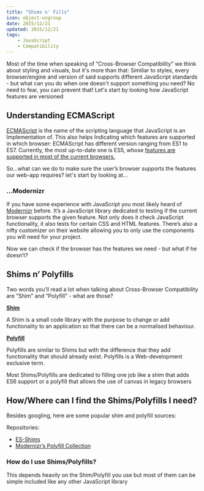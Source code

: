 ```yaml
---
title: "Shims n' Fills"
icon: object-ungroup
date: 2015/12/21
updated: 2015/12/21
tags:
    - JavaScript
    - Compatibility
---
```


Most of the time when speaking of “Cross-Browser Compatibility” we think about styling and visuals, but it's more than that: Similiar to styles, every browser/engine and version of said supports different JavaScript standards - but what can you do when one doesn't support something you need? No need to fear, you can prevent that! Let's start by looking how JavaScript features are versioned

## Understanding ECMAScript

[ECMAScript] is the name of the scripting language that JavaScript is an Implementation of. This also helps Indicating which features are supported in which browser: ECMAScript has different version ranging from ES1 to ES7. Currently, the most up-to-date one is ES5, whose [features are supported in most of the current browsers.]

<!-- more -->

So…what can we do to make sure the user’s browser supports the features our web-app requires? let's start by looking at…

### …Modernizr

If you have some experience with JavaScript you most likely heard of [Modernizr] before. It’s a JavaScript library dedicated to testing if the current browser supports the given feature. Not only does it check JavaScript functionality, it also tests for certain CSS and HTML features. There’s also a nifty customizer on their website allowing you to only use the components you will need for your project.

Now we can check if the browser has the features we need - but what if he doesn’t?

## Shims n’ Polyfills

Two words you’ll read a lot when talking about Cross-Browser Compatibility are “Shim” and “Polyfill” - what are those?

[**Shim**]

A Shim is a small code library with the purpose to change or add functionality to an application so that there can be a normalised behaviour.

[**Polyfill**]

Polyfills are similar to Shims but with the difference that they add functionality that should already exist. Polyfills is a Web-development exclusive term.

Most Shims/Polyfills are dedicated to filling one job like a shim that adds ES6 support or a polyfill that allows the use of canvas in legacy browsers

## How/Where can I find the Shims/Polyfills I need?

Besides googling, here are some popular shim and polyfill sources:

Repositories:

-   [ES-Shims]
-   [Modernizr’s Polyfill Collection]

### How do I use Shims/Polyfills?

This depends heavily on the Shim/Polyfill you use but most of them can be simple included like any other JavaScript library

[ecmascript]: https://en.wikipedia.org/wiki/ECMAScript
[features are supported in most of the current browsers.]: http://kangax.github.io/compat-table/es5/
[modernizr]: https://modernizr.com/
[**shim**]: https://en.wikipedia.org/wiki/Shim_(computing)
[**polyfill**]: https://en.wikipedia.org/wiki/Polyfill
[es-shims]: https://github.com/es-shims
[modernizr’s polyfill collection]: https://github.com/Modernizr/Modernizr/wiki/HTML5-Cross-Browser-Polyfills
